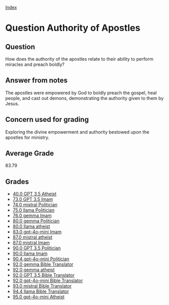 
[Index](../../index.md)
# Question Authority of Apostles
## Question
How does the authority of the apostles relate to their ability to perform miracles and preach boldly?

## Answer from notes
The apostles were empowered by God to boldly preach the gospel, heal people, and cast out demons, demonstrating the authority given to them by Jesus.

## Concern used for grading
Exploring the divine empowerment and authority bestowed upon the apostles for ministry.

## Average Grade
83.79

## Grades
 * [40.0 GPT 3.5 Atheist](../answers/GPT_3.5_Atheist/Authority_of_Apostles.md)
 * [73.0 GPT 3.5 Imam](../answers/GPT_3.5_Imam/Authority_of_Apostles.md)
 * [74.0 mistral Politician](../answers/mistral_Politician/Authority_of_Apostles.md)
 * [75.0 llama Politician](../answers/llama_Politician/Authority_of_Apostles.md)
 * [76.0 gemma Imam](../answers/gemma_Imam/Authority_of_Apostles.md)
 * [80.0 gemma Politician](../answers/gemma_Politician/Authority_of_Apostles.md)
 * [80.0 llama atheist](../answers/llama_atheist/Authority_of_Apostles.md)
 * [83.0 gpt-4o-mini Imam](../answers/gpt-4o-mini_Imam/Authority_of_Apostles.md)
 * [87.0 mistral atheist](../answers/mistral_atheist/Authority_of_Apostles.md)
 * [87.0 mistral Imam](../answers/mistral_Imam/Authority_of_Apostles.md)
 * [90.0 GPT 3.5 Politician](../answers/GPT_3.5_Politician/Authority_of_Apostles.md)
 * [90.0 llama Imam](../answers/llama_Imam/Authority_of_Apostles.md)
 * [90.4 gpt-4o-mini Politician](../answers/gpt-4o-mini_Politician/Authority_of_Apostles.md)
 * [92.0 gemma Bible Translator](../answers/gemma_Bible_Translator/Authority_of_Apostles.md)
 * [92.0 gemma atheist](../answers/gemma_atheist/Authority_of_Apostles.md)
 * [92.0 GPT 3.5 Bible Translator](../answers/GPT_3.5_Bible_Translator/Authority_of_Apostles.md)
 * [92.0 gpt-4o-mini Bible Translator](../answers/gpt-4o-mini_Bible_Translator/Authority_of_Apostles.md)
 * [93.0 mistral Bible Translator](../answers/mistral_Bible_Translator/Authority_of_Apostles.md)
 * [94.4 llama Bible Translator](../answers/llama_Bible_Translator/Authority_of_Apostles.md)
 * [95.0 gpt-4o-mini Atheist](../answers/gpt-4o-mini_Atheist/Authority_of_Apostles.md)
